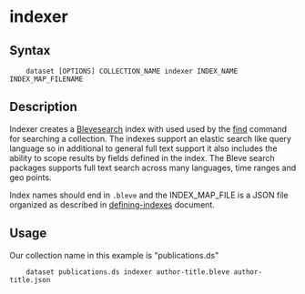 
# indexer

## Syntax

```
    dataset [OPTIONS] COLLECTION_NAME indexer INDEX_NAME INDEX_MAP_FILENAME
```

## Description

Indexer creates a [Blevesearch](https://blevesearch.com) index with used used by the [find](find.html)
command for searching a collection. The indexes support an elastic search like query language so
in additional to general full text support it also includes the ability to scope results by fields
defined in the index. The Bleve search packages supports full text search across many languages,
time ranges and geo points.

Index names should end in `.bleve` and the INDEX_MAP_FILE is a JSON file organized as described in
[defining-indexes](../defining-indexes.html) document.

## Usage

Our collection name in this example is "publications.ds"

```
    dataset publications.ds indexer author-title.bleve author-title.json
```

